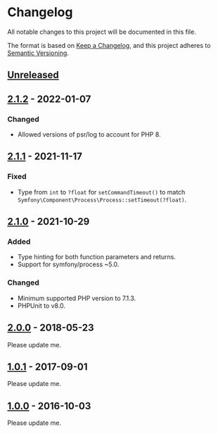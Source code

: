 # Changelog
All notable changes to this project will be documented in this file.

The format is based on [Keep a Changelog](https://keepachangelog.com/en/1.0.0/),
and this project adheres to [Semantic Versioning](https://semver.org/spec/v2.0.0.html).

## [Unreleased]

## [2.1.2] - 2022-01-07
### Changed
- Allowed versions of psr/log to account for PHP 8.

## [2.1.1] - 2021-11-17
### Fixed
- Type from `int` to `?float` for `setCommandTimeout()` to match `Symfony\Component\Process\Process::setTimeout(?float)`.

## [2.1.0] - 2021-10-29

### Added
- Type hinting for both function parameters and returns.
- Support for symfony/process ~5.0.

### Changed
- Minimum supported PHP version to 7.1.3.
- PHPUnit to v8.0.

## [2.0.0] - 2018-05-23

Please update me.

## [1.0.1] - 2017-09-01

Please update me.

## [1.0.0] - 2016-10-03

Please update me.

[Unreleased]: https://github.com/trafficgate/shell-command/compare/v2.1.2...HEAD
[2.1.2]: https://github.com/trafficgate/shell-command/compare/v2.1.1...v2.1.2
[2.1.1]: https://github.com/trafficgate/shell-command/compare/v2.1.0...v2.1.1
[2.1.0]: https://github.com/trafficgate/shell-command/compare/v2.0.0...v2.1.0
[2.0.0]: https://github.com/trafficgate/shell-command/compare/v1.0.1...v2.0.0
[1.0.1]: https://github.com/trafficgate/shell-command/compare/v1.0.0...v1.0.1
[1.0.0]: https://github.com/trafficgate/shell-command/releases/tag/v1.0.0

